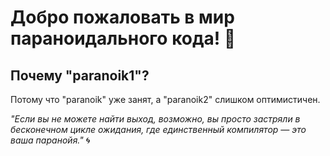 # Добро пожаловать в мир параноидального кода! 🦄

## Почему "paranoik1"?

Потому что "paranoik" уже занят, а "paranoik2" слишком оптимистичен.

*"Если вы не можете найти выход, возможно, вы просто застряли в бесконечном цикле ожидания, где единственный компилятор — это ваша паранойя."* 🌀
